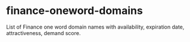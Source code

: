# finance-oneword-domains
List of Finance one word domain names with availability, expiration date, attractiveness, demand score.
